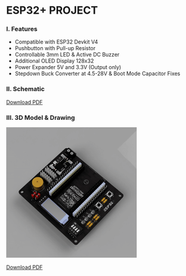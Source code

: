 # ESP32+ PROJECT

### I. Features
- Compatible with ESP32 Devkit V4
- Pushbutton with Pull-up Resistor
- Controllable 3mm LED & Active DC Buzzer
- Additional OLED Display 128x32
- Power Expander 5V and 3.3V (Output only)
- Stepdown Buck Converter at 4.5-28V & Boot Mode Capacitor Fixes

### II. Schematic
[Download PDF](https://github.com/user-attachments/files/19268394/esp32_plus.pdf)

### III. 3D Model & Drawing
<p><img src="https://raw.githubusercontent.com/luigiifan/esp32plus/master/ESP32_PLUS.gif" width="350")</p>
  
[Download PDF](https://github.com/user-attachments/files/19269748/ESP32_PLUS_DRAWING.pdf)
